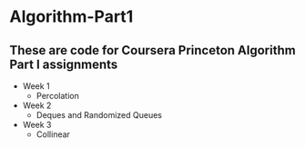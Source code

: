 # Algorithm-Part1

## These are code for Coursera Princeton Algorithm Part I assignments

- Week 1
    - Percolation
- Week 2
    - Deques and Randomized Queues
- Week 3
    - Collinear
